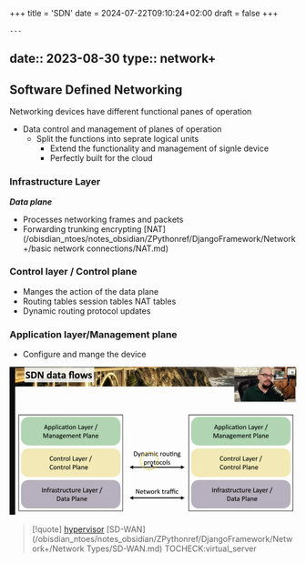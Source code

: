 +++
title = 'SDN'
date = 2024-07-22T09:10:24+02:00
draft = false
+++

    ---
date:: 2023-08-30
type:: network+
---
## Software Defined Networking 
Networking devices have different functional panes of operation

 - Data control and management of planes of operation 
	 - Split the functions into seprate logical units 
		 - Extend the functionality and management of signle device 
		 - Perfectly built for the cloud 


### Infrastructure Layer
***Data plane***

 - Processes networking frames and packets 
 - Forwarding trunking encrypting [NAT](/obisdian_ntoes/notes_obsidian/ZPythonref/DjangoFramework/Network+/basic network connections/NAT.md)
### Control layer / Control plane

 - Manges the action of the data plane 
 - Routing tables session tables NAT tables 
 - Dynamic routing protocol updates 
### Application layer/Management plane
 - Configure and mange the device 
 
![SDNDataFlows_visual.png](/static/SDNDataFlows_visual.png)



>[!quote] [hypervisor](/obisdian_ntoes/notes_obsidian/ZPythonref/DjangoFramework/Network+/vitrual/hypervisor.md) [SD-WAN](/obisdian_ntoes/notes_obsidian/ZPythonref/DjangoFramework/Network+/Network Types/SD-WAN.md) TOCHECK:virtual_server